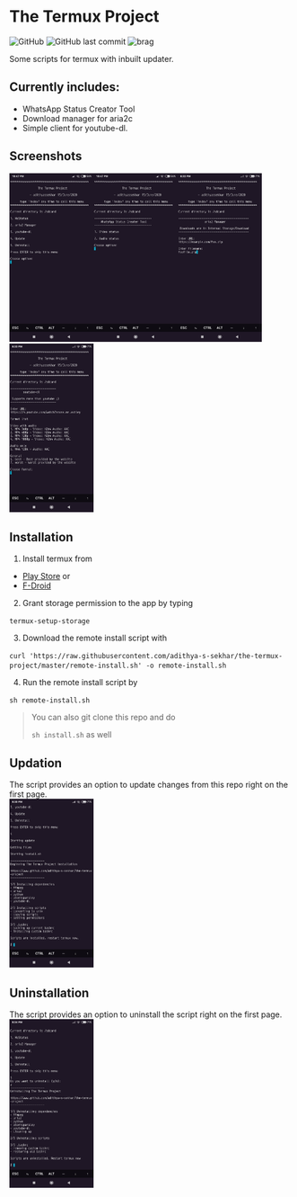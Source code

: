 # The Termux Project
![GitHub](https://img.shields.io/github/license/adithya-s-sekhar/the-termux-project) ![GitHub last commit](https://img.shields.io/github/last-commit/adithya-s-sekhar/the-termux-project?label=last%20updated) ![brag](https://img.shields.io/badge/made%20on-mobile-blue) 

Some scripts for termux with inbuilt updater.

## Currently includes:

- WhatsApp Status Creator Tool
- Download manager for aria2c
- Simple client for youtube-dl.

## Screenshots

<img src="https://github.com/adithya-s-sekhar/screenshot-repo/blob/master/the-termux-project/index.jpg?raw=true" width="150px"><img src="https://github.com/adithya-s-sekhar/screenshot-repo/blob/master/the-termux-project/wastatus.jpg?raw=true" width="150px"><img src="https://github.com/adithya-s-sekhar/screenshot-repo/blob/master/the-termux-project/aria2.jpg?raw=true" width="150px"><img src="https://github.com/adithya-s-sekhar/screenshot-repo/blob/master/the-termux-project/yt.jpg?raw=true" width="150px"><br>

## Installation

1. Install termux from

- [Play Store](https://play.google.com/store/apps/details?id=com.termux) or
- [F-Droid](https://f-droid.org/en/packages/com.termux/)

2. Grant storage permission to the app by typing

`termux-setup-storage`

3. Download the remote install script with

`curl 'https://raw.githubusercontent.com/adithya-s-sekhar/the-termux-project/master/remote-install.sh' -o remote-install.sh`

4. Run the remote install script by

`sh remote-install.sh`

> You can also git clone this repo and do
>
> `sh install.sh` as well

## Updation

The script provides an option to update changes from this repo right on the first page.<br>
<img src="https://github.com/adithya-s-sekhar/screenshot-repo/blob/master/the-termux-project/update.jpg?raw=true" width="150px"><br>

## Uninstallation

The script provides an option to uninstall the script right on the first page.<br>
<img src="https://github.com/adithya-s-sekhar/screenshot-repo/blob/master/the-termux-project/uninstall.jpg?raw=true" width="150px">
